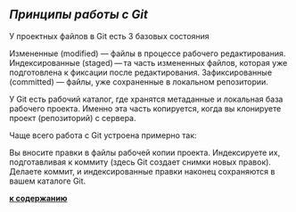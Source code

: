 ## ***Принципы работы с Git***

У проектных файлов в Git есть 3 базовых состояния

Измененные (modified) — файлы в процессе рабочего редактирования.
Индексированные (staged) — та часть измененных файлов, которая уже подготовлена к фиксации после редактирования.
Зафиксированные (committed) — файлы, уже сохраненные в локальном репозитории.

У Git есть рабочий каталог, где хранятся метаданные и локальная база рабочего проекта. Именно эта часть копируется, когда вы клонируете проект (репозиторий) с сервера.

Чаще всего работа с Git устроена примерно так:

Вы вносите правки в файлы рабочей копии проекта.
Индексируете их, подготавливая к коммиту (здесь Git создает снимки новых правок).
Делаете коммит, и индексированные правки наконец сохраняются в вашем каталоге Git.

[**к содержанию**](readme.md)
